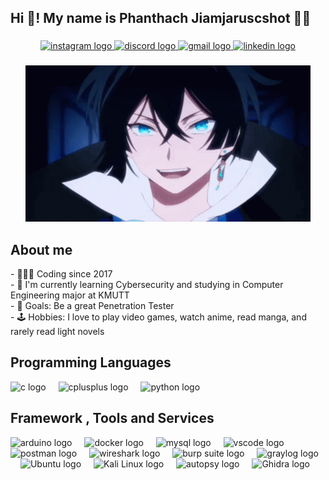 <h2 align="left">Hi 👋! My name is Phanthach Jiamjaruscshot 🐱‍💻</h2>

###

<div align="center">
  <a href="https://www.instagram.com/auu.pj/" target="_blank">
    <img src="https://img.shields.io/static/v1?message=Instagram&logo=instagram&label=&color=E4405F&logoColor=white&labelColor=&style=for-the-badge" height="35" alt="instagram logo"  />
  </a>
  <a href="https://discordapp.com/users/360761560232099850" target="_blank">
    <img src="https://img.shields.io/static/v1?message=Discord&logo=discord&label=&color=7289DA&logoColor=white&labelColor=&style=for-the-badge" height="35" alt="discord logo"  />
  </a>
  <a href="mailto:auujiamjaruschot@gmail.com" target="_blank">
    <img src="https://img.shields.io/static/v1?message=Gmail&logo=gmail&label=&color=D14836&logoColor=white&labelColor=&style=for-the-badge" height="35" alt="gmail logo"  />
  </a>
  <a href="https://www.linkedin.com/in/phanthach-jiamjaruschot-3196322b4/" target="_blank">
    <img src="https://img.shields.io/static/v1?message=LinkedIn&logo=linkedin&label=&color=0077B5&logoColor=white&labelColor=&style=for-the-badge" height="35" alt="linkedin logo"  />
  </a>
</div>

###

<div align="center">
  <img src="vanitas-no.gif" height="250" alt="Vanitas No Carte GIF" />
</div>

###

<h2 align="left">About me</h2>

<p align="left">- 👨🏻‍💻 Coding since 2017<br>- 🔐 I'm currently learning Cybersecurity and studying in Computer Engineering major at KMUTT<br>- 🎯 Goals: Be a great Penetration Tester <br>- 🕹️ Hobbies: I love to play video games, watch anime, read manga, and rarely read light novels</p>

###

<h2 align="left">Programming Languages</h2>

<div align="left">
  <img src="https://cdn.jsdelivr.net/gh/devicons/devicon/icons/c/c-original.svg" height="40" alt="c logo" />
  <img width="12" />
  <img src="https://cdn.jsdelivr.net/gh/devicons/devicon/icons/cplusplus/cplusplus-original.svg" height="40" alt="cplusplus logo" />
  <img width="12" />
  <img src="https://cdn.jsdelivr.net/gh/devicons/devicon/icons/python/python-original.svg" height="40" alt="python logo" />
</div>

###

<h2 align="left">Framework , Tools and Services</h2>

<div align="left">
  <img src="https://cdn.jsdelivr.net/gh/devicons/devicon/icons/arduino/arduino-original.svg" height="40" alt="arduino logo" />
  <img width="12" />
  <img src="https://cdn.jsdelivr.net/gh/devicons/devicon/icons/docker/docker-original.svg" height="40" alt="docker logo" />
  <img width="12" />
  <img src="https://cdn.jsdelivr.net/gh/devicons/devicon/icons/mysql/mysql-original.svg" height="40" alt="mysql logo" />
  <img width="12" />
  <img src="https://cdn.jsdelivr.net/gh/devicons/devicon/icons/vscode/vscode-original.svg" height="40" alt="vscode logo" />
  <img width="12" />
  <img src="https://www.vectorlogo.zone/logos/getpostman/getpostman-icon.svg" height="40" alt="postman logo" />
  <img width="12" />
  <img src="https://www.wireshark.org/assets/icons/wireshark-fin.png" height="40" alt="wireshark logo" />
  <img width="12" />
  <img src="https://upload.wikimedia.org/wikipedia/commons/thumb/e/e7/BurpSuite_Comunity_Edition.svg/550px-BurpSuite_Comunity_Edition.svg.png" height="40" alt="burp suite logo" />
  <img width="12" />
  <img src="https://static-00.iconduck.com/assets.00/graylog-icon-2048x1980-ebfbdmv3.png" height="40" alt="graylog logo" />
  <img width="12" />
  <img src="https://upload.wikimedia.org/wikipedia/commons/thumb/9/9e/UbuntuCoF.svg/1024px-UbuntuCoF.svg.png" height="40" alt="Ubuntu logo" />
  <img width="12" />
  <img src="https://upload.wikimedia.org/wikipedia/commons/2/2b/Kali-dragon-icon.svg" height="40" alt="Kali Linux logo" />
  <img width="12" />
  <img src="https://avatars.githubusercontent.com/u/866922?v=4" height="40" alt="autopsy logo" />
  <img width="12" />
  <img src="https://upload.wikimedia.org/wikipedia/commons/thumb/f/f6/Ghidra_logo.svg/250px-Ghidra_logo.svg.png" height="40" alt="Ghidra logo" />
</div>
